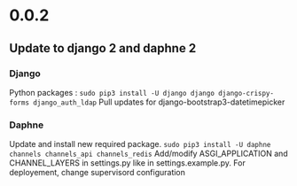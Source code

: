 # 0.0.2
## Update to django 2 and daphne 2

### Django
Python packages :
```sudo pip3 install -U django django django-crispy-forms django_auth_ldap```
Pull updates for django-bootstrap3-datetimepicker
### Daphne
Update and install new required package.
```sudo pip3 install -U daphne channels channels_api channels_redis```
Add/modify ASGI_APPLICATION and CHANNEL_LAYERS in settings.py like in settings.example.py.
For deployement, change supervisord configuration
